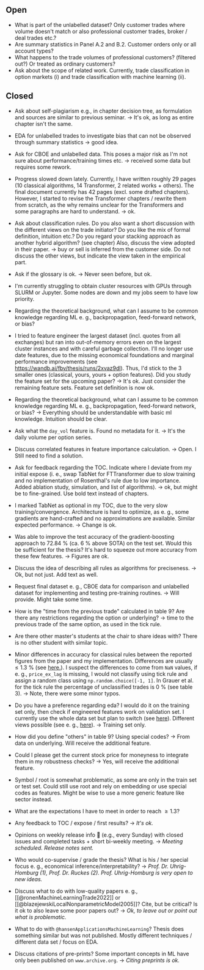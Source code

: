 ## Open
- What is part of the unlabelled dataset? Only customer trades where volume doesn't match or also professional customer trades, broker / deal trades etc.? 
- Are summary statistics in Panel A.2 and B.2. Customer orders only or all account types?
- What happens to the trade volumes of professional customers? (filtered out?) Or treated as ordinary customers?
- Ask about the scope of related work. Currently, trade classification in option markets (i) and trade classification with machine learning (ii). 

## Closed
- Ask about self-plagiarism e.g., in chapter decision tree, as formulation and sources are similar to previous seminar. -> It's ok, as long as entire chapter isn't the same.
- EDA for unlabelled trades to investigate bias that can not be observed through summary statistics -> good idea.
- Ask for CBOE and unlabelled data. This poses a major risk as I'm not sure about performance/training times etc. -> received some data but requires some rework.
- Progress slowed down lately. Currently, I have written roughly 29 pages (10 classical algorithms, 14 Transformer, 2 related works + others). The final document currently has 42 pages (excl. some drafted chapters). However, I started to revise the Transformer chapters / rewrite them from scratch, as the why remains unclear for the Transformers and some paragraphs are hard to understand. -> ok.
- Ask about classification rules. Do you also want a short discussion with the different views on the trade initiator? Do you like the mix of formal definition, intuition etc.? Do you regard your stacking approach as another hybrid algorithm? (see chapter) Also, discuss the view adopted in their paper. -> buy or sell is inferred from the customer side. Do not discuss the other views, but indicate the view taken in the empirical part.
- Ask if the glossary is ok. -> Never seen before, but ok.
- I'm currently struggling to obtain cluster resources with GPUs through SLURM or Jupyter. Some nodes are down and my jobs seem to have low priority. 
- Regarding the theoretical background, what can I assume to be common knowledge regarding ML e. g., backpropagation, feed-forward network, or bias?
- I tried to feature engineer the largest dataset (incl. quotes from all exchanges) but ran into out-of-memory errors even on the largest cluster instances and with careful garbage collection. I'll no longer use date features, due to the missing economical foundations and marginal performance improvements (see https://wandb.ai/fbv/thesis/runs/2xvaz9dl). Thus, I'd stick to the 3 smaller ones (classical, yours, yours + option features). Did you study the feature set for the upcoming paper? -> It's ok. Just consider the remaining feature sets. Feature set definition is now ok.
- Regarding the theoretical background, what can I assume to be common knowledge regarding ML e. g., backpropagation, feed-forward network, or bias? -> Everything should be understandable with basic ml knowledge. Intuition should be clear.
- Ask what the `day_vol` feature is. Found no metadata for it. -> It's the daily volume per option series. 
- Discuss correlated features in feature importance calculation. -> Open. I Still need to find a solution.
- Ask for feedback regarding the TOC. Indicate where I deviate from my initial expose (i. e., swap TabNet for FTTransformer due to slow training and no implementation of Rosenthal's rule due to low importance. Added ablation study, simulation, and list of algorithms). -> ok, but might be to fine-grained. Use bold text instead of chapters.
- I marked TabNet as optional in my TOC, due to the very slow training/convergence. Architecture is hard to optimize, as e. g., some gradients are hand-crafted and no approximations are available. Similar expected performance. -> Change is ok.
- Was able to improve the test accuracy of the gradient-boosting approach to 72.84 % (ca. 6 % above SOTA) on the test set. Would this be sufficient for the thesis? It's hard to squeeze out more accuracy from these few features. -> Figures are ok.
- Discuss the idea of describing all rules as algorithms for preciseness. -> Ok, but not just. Add text as well.
- Request final dataset e. g., CBOE data for comparison and unlabelled dataset for implementing and testing pre-training routines. -> Will provide. Might take some time.
- How is the "time from the previous trade" calculated in table 9? Are there any restrictions regarding the option or underlying? -> time to the previous trade of the same option, as used in the tick rule.
- Are there other master's students at the chair to share ideas with? There is no other student with similar topic.
- Minor differences in accuracy for classical rules between the reported figures from the paper and my implementation. Differences are usually $\leq 1.3~\%$  (see [here.](https://github.com/KarelZe/thesis/blob/main/notebooks/4.0a-mb-classical_rules.ipynb)). I suspect the differences to come from `NaN` values, if e. g., `price_ex_lag` is missing, I would not classify using tick rule and assign a random class using `np.random.choice([-1, 1]`. In Grauer et al. for the tick rule the percentage of unclassified trades is $0~\%$ (see table 3). -> Note, there were some minor typos.
- Do you have a preference regarding eda? I would do it on the training set only, then check if engineered features work on validation set. I currently use the whole data set but plan to switch (see [here](https://github.com/KarelZe/thesis/blob/feature-engineering/notebooks/3.0a-mb-data_preprocessing_explanatory_data_analysis.ipynb)).  Different views possible (see e. g., [here](https://stats.stackexchange.com/questions/424263/should-exploratory-data-analysis-include-validation-set)). -> Training set only.

- How did you define "others" in table 9? Using special codes? -> From data on underlying. Will receive the additional feature.
- Could I please get the current stock price for moneyness to integrate them in my robustness checks? -> Yes, will receive the additional feature.
- Symbol / root is somewhat problematic, as some are only in the train set or test set. Could still use root and rely on embedding or use special codes as features. Might be wise to use a more generic feature like sector instead.
- What are the expectations I have to meet in order to reach $\geq 1.3$?
- Any feedback to TOC / expose / first results? -> *It's ok.*
- Opinions on weekly release info 📧 (e.g., every Sunday) with closed issues and completed tasks + short bi-weekly meeting. -> *Meeting scheduled. Release notes sent.*
- Who would co-supervise / grade the thesis? What is his / her special focus e. g., economical inference/interpretability? -> *Prof. Dr. Uhrig-Homburg (1), Prof. Dr. Ruckes (2). Prof. Uhrig-Homburg is very open to new ideas.* 
- Discuss what to do with low-quality papers e. g., [[@ronenMachineLearningTrade2022]] or [[@blazejewskiLocalNonparametricModel2005]]? Cite, but be critical? Is it ok to also leave some poor papers out? -> *Ok, to leave out or point out what is problematic.*
- What to do with `@hansenApplicationsMachineLearning`? Thesis does something similar but was not published. Mostly different techniques / different data set / focus on EDA.
- Discuss citations of pre-prints? Some important concepts in ML have only been published on `www.archive.org`. -> *Citing preprints is ok.*